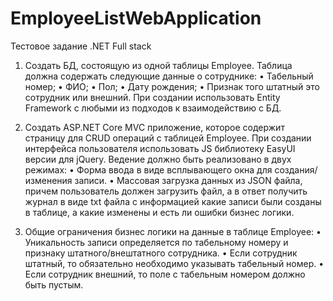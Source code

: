 # EmployeeListWebApplication

Тестовое задание .NET Full stack

1.	Создать БД, состоящую из одной таблицы Employee. Таблица должна содержать следующие данные о сотруднике:
•	Табельный номер;
•	ФИО;
•	Пол;
•	Дату рождения;
•	Признак того штатный это сотрудник или внешний.
При создании использовать Entity Framework с любыми из подходов к взаимодействию с БД.

2.	Создать ASP.NET Core MVC приложение, которое содержит страницу для CRUD операций с таблицей Employee.
При создании интерфейса пользователя использовать JS библиотеку EasyUI версии для jQuery. Ведение должно быть реализовано в двух режимах:
•	Форма ввода в виде всплывающего окна для создания/изменения записи.
•	Массовая загрузка данных из JSON файла, причем пользователь должен загрузить файл, а в ответ получить журнал в виде txt файла с информацией какие записи были созданы в таблице, а какие изменены и есть ли ошибки бизнес логики.

3.	Общие ограничения бизнес логики на данные в таблице Employee:
•	Уникальность записи определяется по табельному номеру и признаку штатного/внештатного сотрудника.
•	Если сотрудник штатный, то обязательно необходимо указывать табельный номер.
•	Если сотрудник внешний, то поле с табельным номером должно быть пустым.
